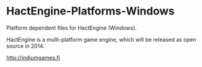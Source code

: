 HactEngine-Platforms-Windows
============================

Platform dependent files for HactEngine (Windows).

HactEngine is a multi-platform game engine, which will be released as open source in 2014.

http://indiumgames.fi
